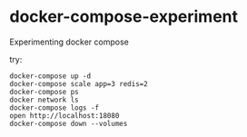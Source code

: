 # docker-compose-experiment
Experimenting docker compose

try:
```
docker-compose up -d
docker-compose scale app=3 redis=2
docker-compose ps
docker network ls
docker-compose logs -f
open http://localhost:18080
docker-compose down --volumes
```
